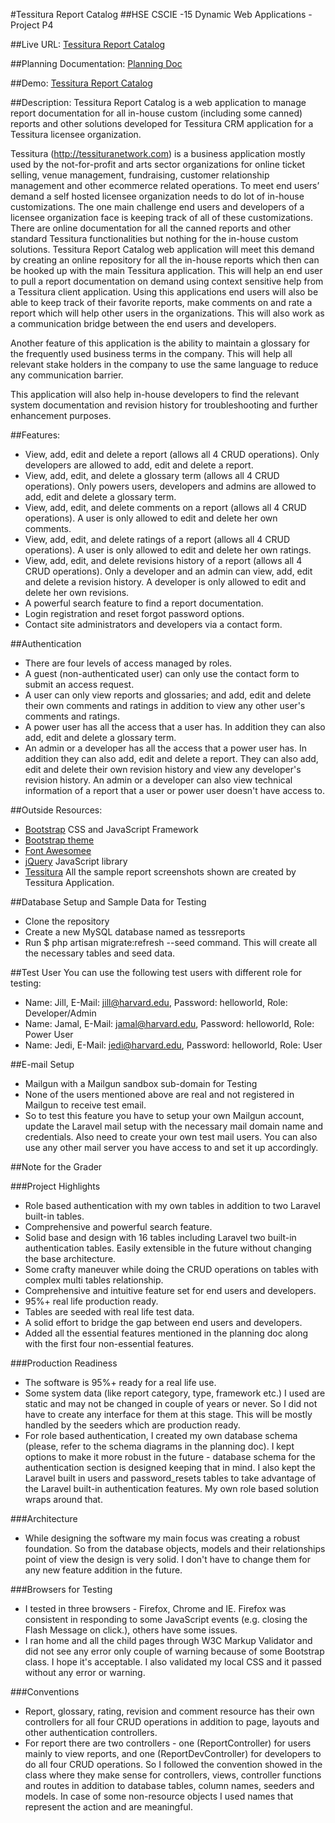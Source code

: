 #Tessitura Report Catalog
##HSE CSCIE -15 Dynamic Web Applications - Project P4

##Live URL:
[Tessitura Report Catalog](http://p4.guddi.ca)

##Planning Documentation:
[Planning Doc](https://docs.google.com/document/d/14-oLlboZjM5LSAK2hEGcNizxwNx4FQUbMHDSKFNDLBA/edit#heading=h.9jqtzjpjb2cj)

##Demo:
[Tessitura Report Catalog](https://www.screencast.com/users/faruqe/folders/Default/media/4a722610-5f24-4154-a3e5-5124f1467e38)

##Description:
Tessitura Report Catalog is a web application to manage report documentation for all in-house custom (including some canned) reports and other solutions developed for Tessitura CRM application for a Tessitura licensee organization.

Tessitura (http://tessituranetwork.com) is a business application mostly used by the not-for-profit and arts sector organizations for online ticket selling, venue management, fundraising, customer relationship management and other ecommerce related operations. To meet end users’ demand a self hosted licensee organization needs to do lot of in-house customizations. The one main challenge end users and developers of a licensee organization face is keeping track of all of these customizations. There are online documentation for all the canned reports and other standard Tessitura functionalities but nothing for the in-house custom solutions. Tessitura Report Catalog web application will meet this demand by creating an online repository for all the in-house reports which then can be hooked up with the main Tessitura application. This will help an end user to pull a report documentation on demand using context sensitive help from a Tessitura client application. Using this applications end users will also be able to keep track of their favorite reports, make comments on and rate a report which will help other users in the organizations. This will also work as a communication bridge between the end users and developers.

Another feature of this application is the ability to maintain a glossary for the frequently used business terms in the company. This will help all relevant stake holders in the company to use the same language to reduce any communication barrier.

This application will also help in-house developers to find the relevant system documentation and revision history for troubleshooting and further enhancement purposes.  

##Features:
* View, add, edit and delete a report (allows all 4 CRUD operations). Only developers are allowed to add, edit and delete a report.
* View, add, edit, and delete a glossary term (allows all 4 CRUD operations). Only powers users, developers and admins are allowed to add, edit and delete a glossary term.
* View, add, edit, and delete comments on a report (allows all 4 CRUD operations). A user is only allowed to edit and delete her own comments.
* View, add, edit, and delete ratings of a report (allows all 4 CRUD operations). A user is only allowed to edit and delete her own ratings.
* View, add, edit, and delete revisions history of a report (allows all 4 CRUD operations). Only a developer and an admin can view, add, edit and delete a revision history. A developer is only allowed to edit and delete her own revisions.
* A powerful search feature to find a report documentation.
* Login registration and reset forgot password options.
* Contact site administrators and developers via a contact form.

##Authentication
* There are four levels of access managed by roles.
* A guest (non-authenticated user) can only use the contact form to submit an access request.
* A user can only view reports and glossaries; and add, edit and delete their own comments and ratings in addition to view any other user's comments and ratings.
* A power user has all the access that a user has. In addition they can also add, edit and delete a glossary term.
* An admin or a developer has all the access that a power user has. In addition they can also add, edit and delete a report. They can also add, edit and delete their own revision history and view any developer's revision history. An admin or a developer can also view technical information of a report that a user or power user doesn't have access to.

##Outside Resources:
* [Bootstrap](http://getbootstrap.com/) CSS and JavaScript Framework
* [Bootstrap theme](https://www.bootstrapcdn.com/bootswatch/)
* [Font Awesomee](http://fontawesome.io/)
* [jQuery](https://jquery.com/) JavaScript library
* [Tessitura](http://www.tessituranetwork.com/) All the sample report screenshots shown are created by Tessitura Application.

##Database Setup and Sample Data for Testing
* Clone the repository
* Create a new MySQL database named as tessreports
* Run $ php artisan migrate:refresh --seed command. This will create all the necessary tables and seed data.

##Test User
You can use the following test users with different role for testing:
* Name: Jill, E-Mail: jill@harvard.edu, Password: helloworld, Role: Developer/Admin
* Name: Jamal, E-Mail: jamal@harvard.edu, Password: helloworld, Role: Power User
* Name: Jedi, E-Mail: jedi@harvard.edu, Password: helloworld, Role: User

##E-mail Setup
* Mailgun with a Mailgun sandbox sub-domain for Testing
* None of the users mentioned above are real and not registered in Mailgun to receive test email.
* So to test this feature you have to setup your own Mailgun account, update the Laravel mail setup with the necessary mail domain name and credentials. Also need to create your own test mail users. You can also use any other mail server you have access to and set it up accordingly.


##Note for the Grader

###Project Highlights
* Role based authentication with my own tables in addition to two Laravel built-in tables.
* Comprehensive and powerful search feature.
* Solid base and design with 16 tables including Laravel two built-in authentication tables. Easily extensible in the future without changing the base architecture.
* Some crafty maneuver while doing the CRUD operations on tables with complex multi tables relationship.
* Comprehensive and intuitive feature set for end users and developers.
* 95%+ real life production ready.
* Tables are seeded with real life test data.
* A solid effort to bridge the gap between end users and developers.
* Added all the essential features mentioned in the planning doc along with the first four non-essential features.

###Production Readiness
* The software is 95%+ ready for a real life use.
* Some system data (like report category, type, framework etc.) I used are static and may not be changed in couple  of years or never.  So I did not have to create any interface for them at this stage. This will be mostly handled by the seeders which are production ready.
* For role based authentication, I created my own database schema (please, refer to the schema diagrams in the planning doc). I kept options to make it more robust in the future - database schema for the authentication section is designed keeping that in mind. I also kept the Laravel built in users and password_resets tables to take advantage of the Laravel built-in authentication features. My own role based solution wraps around that.

###Architecture
* While designing the software my main focus was creating a robust foundation. So from the database objects, models and their relationships point of view the design is very solid. I don't have to change them for any new feature addition in the future.

###Browsers for Testing
* I tested in three browsers - Firefox, Chrome and IE. Firefox was consistent in responding to some JavaScript events (e.g. closing the Flash Message on click.), others have some issues.
* I ran home and all the child pages through W3C Markup Validator and did not see any error only couple of warning because of some Bootstrap class. I hope it's acceptable. I also validated my local CSS and it passed without any error or warning.

###Conventions
* Report, glossary, rating, revision and comment resource has their own controllers for all four CRUD operations in addition to page, layouts and other authentication controllers.
* For report there are two controllers - one (ReportController) for users mainly to view reports, and one (ReportDevController) for developers to do all four CRUD operations. So I followed the convention showed in the class where they make sense for controllers, views, controller functions and routes in addition to database tables, column names, seeders and models. In case of some non-resource objects I used names that represent the action and are meaningful.
